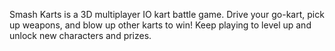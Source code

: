 Smash Karts is a 3D multiplayer IO kart battle game. Drive your go-kart, pick up weapons, and blow up other karts to win! Keep playing to level up and unlock new characters and prizes.
